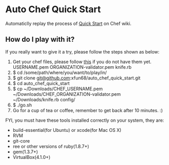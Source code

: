 Auto Chef Quick Start
=====================
Automaticlly replay the process of [Quick Start][chef_quick_start] on Chef wiki.

How do I play with it?
----------------------
If you really want to give it a try, please follow the steps shown as below:

1. Get your chef files, please follow [this][how_to_get_chef_files] if you do not have them yet.
    USERNAME.pem
    ORGANIZATION-validator.pem
    knife.rb
2. $ cd /some/path/where/you/want/to/play/in/
3. $ git clone git@github.com:xfun68/auto_chef_quick_start.git
4. $ cd auto_chef_quick_start
5. $ cp ~/Downloads/CHEF_USERNAME.pem ~/Downloads/CHEF_ORGANIZATION-validator.pem ~/Downloads/knife.rb config/
6. $ ./go.sh
7. Go for a cup of tea or coffee, remember to get back after 10 minutes. :)

FYI, you must have these tools installed correctly on your system, they are:

  * build-essential(for Ubuntu) or xcode(for Mac OS X)
  * RVM
  * git-core
  * ree or other versions of ruby(1.8.7+)
  * gem(1.3.7+)
  * VirtualBox(4.1.0+)


[chef_quick_start]: http://wiki.opscode.com/display/chef/Quick+Start "Chef Quick Start"
[how_to_get_chef_files]: http://wiki.opscode.com/display/chef/Setup+Opscode+User+and+Organization "How to get chef files?"

